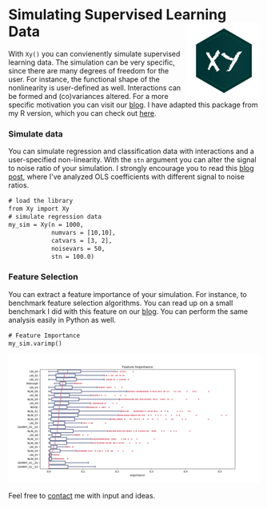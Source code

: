 Simulating Supervised Learning Data <img src="/img/Xy.png" alt="drawing" width="150px" align="right"/> 
===================================


With `Xy()` you can convienently simulate supervised learning data. The simulation can be
very specific, since there are many degrees of freedom for the user. For instance,
the functional shape of the nonlinearity is user-defined as well. Interactions can be formed and (co)variances altered. For a more specific motivation you can visit our [blog](https://www.statworx.com/de/blog/simulating-regression-data-with-xy-in-python/). I have adapted this package from my R version, which you can check out [here](https://www.github.com/andrebeleier/Xy).

### Simulate data 

You can simulate regression and classification data with interactions and a user-specified non-linearity. With the <code>stn</code> argument you can alter the signal to noise ratio of your simulation. I strongly encourage you to read this [blog post](https://www.statworx.com/de/blog/pushing-ordinary-least-squares-to-the-limit-with-xy/), where I've analyzed OLS coefficients with different signal to noise ratios.

```
# load the library
from Xy import Xy
# simulate regression data
my_sim = Xy(n = 1000, 
            numvars = [10,10], 
            catvars = [3, 2], 
            noisevars = 50, 
            stn = 100.0)
```

### Feature Selection

You can extract a feature importance of your simulation. For instance, to benchmark feature selection algorithms. You can read up on a small benchmark I did with this feature on our [blog](https://www.statworx.com/de/blog/benchmarking-feature-selection-algorithms-with-xy/). You can perform the same analysis easily in Python as well.

```
# Feature Importance 
my_sim.varimp()
```
<img src="/img/imp.png" alt="drawing"/> 

Feel free to [contact](mailto:andre.bleier@live.de) me with input and ideas.
